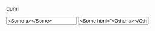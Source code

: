 <Foo bar1="bar1" bar2></Foo>

<HelloWorld>dumi</HelloWorld>

<inValid></inValid>

<API value="Array<Function>">
  <APIField html="<Some a></Some>"></APIField>
</API>

<input value='<Some a></Some>' />
<input value='<Some html="<Other a></Other>"></Some>' />
